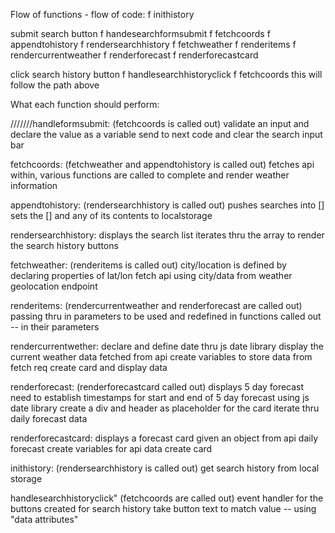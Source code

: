 Flow of functions - flow of code:
f inithistory

submit search button 
f handesearchformsubmit
f fetchcoords
f appendtohistory
f rendersearchhistory
f fetchweather
f renderitems
f rendercurrentweather
f renderforecast
f renderforecastcard

click search history button
f handlesearchhistoryclick
f fetchcoords
this will follow the path above

What each function should perform:

///////handleformsubmit:
    (fetchcoords is called out)
    validate an input and declare the value as a variable
    send to next code and clear the search input bar

fetchcoords:
    (fetchweather and appendtohistory is called out)
    fetches api
    within, various functions are called to complete and render weather information


 appendtohistory:
    (rendersearchhistory is called out)
        pushes searches into [] 
        sets the [] and any of its contents to localstorage

rendersearchhistory:
    displays the search list
    iterates thru the array to render the search history buttons

fetchweather:
    (renderitems is called out)
    city/location is defined by declaring properties of lat/lon
    fetch api using city/data from weather geolocation endpoint

renderitems:
    (rendercurrentweather and renderforecast are called out)
    passing thru in parameters to be used and redefined in functions called out -- in their parameters

rendercurrentwether:
    declare and define date thru js date library
    display the current weather data fetched from api
    create variables to store data from fetch req
    create card and display data

renderforecast:
    (renderforecastcard called out)
    displays 5 day forecast
    need to establish timestamps for start and end of 5 day forecast using js date library
    create a div and header as placeholder for the card
    iterate thru daily forecast data

renderforecastcard:
    displays a forecast card given an object from api daily forecast
    create variables for api data
    create card

inithistory:
    (rendersearchhistory is called out)
    get search history from local storage

handlesearchhistoryclick"
    (fetchcoords are called out)
    event handler for the buttons created for search history
    take button text to match value -- using "data attributes"